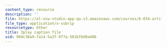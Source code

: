```yaml
---
content_type: resource
description: ''
file: https://ol-ocw-studio-app-qa.s3.amazonaws.com/courses/6-034-artificial-intelligence-fall-2010/960c38a9fa145a3f9f7a501bf6d0a486_09mb78oiPkA.vtt
file_type: application/x-subrip
resourcetype: Other
title: 3play caption file
uid: 960c38a9-fa14-5a3f-9f7a-501bf6d0a486
---
```

